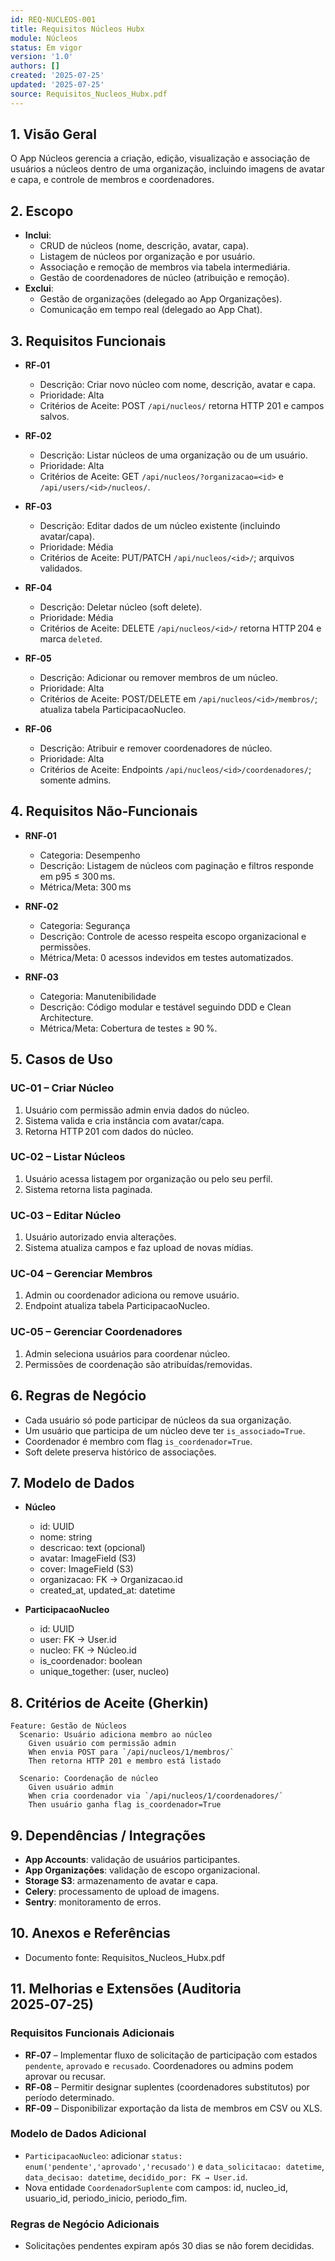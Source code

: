 ```yaml
---
id: REQ-NUCLEOS-001
title: Requisitos Núcleos Hubx
module: Núcleos
status: Em vigor
version: '1.0'
authors: []
created: '2025-07-25'
updated: '2025-07-25'
source: Requisitos_Nucleos_Hubx.pdf
---
```


## 1. Visão Geral

O App Núcleos gerencia a criação, edição, visualização e associação de usuários a núcleos dentro de uma organização, incluindo imagens de avatar e capa, e controle de membros e coordenadores.

## 2. Escopo
- **Inclui**:
  - CRUD de núcleos (nome, descrição, avatar, capa).  
  - Listagem de núcleos por organização e por usuário.  
  - Associação e remoção de membros via tabela intermediária.  
  - Gestão de coordenadores de núcleo (atribuição e remoção).  
- **Exclui**:
  - Gestão de organizações (delegado ao App Organizações).  
  - Comunicação em tempo real (delegado ao App Chat).

## 3. Requisitos Funcionais

- **RF‑01**
  - Descrição: Criar novo núcleo com nome, descrição, avatar e capa.
  - Prioridade: Alta
  - Critérios de Aceite: POST `/api/nucleos/` retorna HTTP 201 e campos salvos.

- **RF‑02**
  - Descrição: Listar núcleos de uma organização ou de um usuário.
  - Prioridade: Alta
  - Critérios de Aceite: GET `/api/nucleos/?organizacao=<id>` e `/api/users/<id>/nucleos/`.

- **RF‑03**
  - Descrição: Editar dados de um núcleo existente (incluindo avatar/capa).
  - Prioridade: Média
  - Critérios de Aceite: PUT/PATCH `/api/nucleos/<id>/`; arquivos validados.

- **RF‑04**
  - Descrição: Deletar núcleo (soft delete).
  - Prioridade: Média
  - Critérios de Aceite: DELETE `/api/nucleos/<id>/` retorna HTTP 204 e marca `deleted`.

- **RF‑05**
  - Descrição: Adicionar ou remover membros de um núcleo.
  - Prioridade: Alta
  - Critérios de Aceite: POST/DELETE em `/api/nucleos/<id>/membros/`; atualiza tabela ParticipacaoNucleo.

- **RF‑06**
  - Descrição: Atribuir e remover coordenadores de núcleo.
  - Prioridade: Alta
  - Critérios de Aceite: Endpoints `/api/nucleos/<id>/coordenadores/`; somente admins.

## 4. Requisitos Não‑Funcionais

- **RNF‑01**
  - Categoria: Desempenho
  - Descrição: Listagem de núcleos com paginação e filtros responde em p95 ≤ 300 ms.
  - Métrica/Meta: 300 ms

- **RNF‑02**
  - Categoria: Segurança
  - Descrição: Controle de acesso respeita escopo organizacional e permissões.
  - Métrica/Meta: 0 acessos indevidos em testes automatizados.

- **RNF‑03**
  - Categoria: Manutenibilidade
  - Descrição: Código modular e testável seguindo DDD e Clean Architecture.
  - Métrica/Meta: Cobertura de testes ≥ 90 %.

## 5. Casos de Uso

### UC‑01 – Criar Núcleo
1. Usuário com permissão admin envia dados do núcleo.  
2. Sistema valida e cria instância com avatar/capa.  
3. Retorna HTTP 201 com dados do núcleo.

### UC‑02 – Listar Núcleos
1. Usuário acessa listagem por organização ou pelo seu perfil.  
2. Sistema retorna lista paginada.

### UC‑03 – Editar Núcleo
1. Usuário autorizado envia alterações.  
2. Sistema atualiza campos e faz upload de novas mídias.

### UC‑04 – Gerenciar Membros
1. Admin ou coordenador adiciona ou remove usuário.  
2. Endpoint atualiza tabela ParticipacaoNucleo.

### UC‑05 – Gerenciar Coordenadores
1. Admin seleciona usuários para coordenar núcleo.  
2. Permissões de coordenação são atribuídas/removidas.

## 6. Regras de Negócio
- Cada usuário só pode participar de núcleos da sua organização.  
- Um usuário que participa de um núcleo deve ter `is_associado=True`.  
- Coordenador é membro com flag `is_coordenador=True`.  
- Soft delete preserva histórico de associações.

## 7. Modelo de Dados

- **Núcleo**  
  - id: UUID  
  - nome: string  
  - descricao: text (opcional)  
  - avatar: ImageField (S3)  
  - cover: ImageField (S3)  
  - organizacao: FK → Organizacao.id  
  - created_at, updated_at: datetime  

- **ParticipacaoNucleo**  
  - id: UUID  
  - user: FK → User.id  
  - nucleo: FK → Núcleo.id  
  - is_coordenador: boolean  
  - unique_together: (user, nucleo)  

## 8. Critérios de Aceite (Gherkin)
```gherkin
Feature: Gestão de Núcleos
  Scenario: Usuário adiciona membro ao núcleo
    Given usuário com permissão admin
    When envia POST para `/api/nucleos/1/membros/`
    Then retorna HTTP 201 e membro está listado

  Scenario: Coordenação de núcleo
    Given usuário admin
    When cria coordenador via `/api/nucleos/1/coordenadores/`
    Then usuário ganha flag is_coordenador=True
```

## 9. Dependências / Integrações
- **App Accounts**: validação de usuários participantes.  
- **App Organizações**: validação de escopo organizacional.  
- **Storage S3**: armazenamento de avatar e capa.  
- **Celery**: processamento de upload de imagens.  
- **Sentry**: monitoramento de erros.

## 10. Anexos e Referências
- Documento fonte: Requisitos_Nucleos_Hubx.pdf

## 11. Melhorias e Extensões (Auditoria 2025‑07‑25)

### Requisitos Funcionais Adicionais
- **RF‑07** – Implementar fluxo de solicitação de participação com estados `pendente`, `aprovado` e `recusado`. Coordenadores ou admins podem aprovar ou recusar.  
- **RF‑08** – Permitir designar suplentes (coordenadores substitutos) por período determinado.  
- **RF‑09** – Disponibilizar exportação da lista de membros em CSV ou XLS.  

### Modelo de Dados Adicional
- `ParticipacaoNucleo`: adicionar `status: enum('pendente','aprovado','recusado')` e `data_solicitacao: datetime`, `data_decisao: datetime`, `decidido_por: FK → User.id`.  
- Nova entidade `CoordenadorSuplente` com campos: id, nucleo_id, usuario_id, periodo_inicio, periodo_fim.  

### Regras de Negócio Adicionais
- Solicitações pendentes expiram após 30 dias se não forem decididas.  